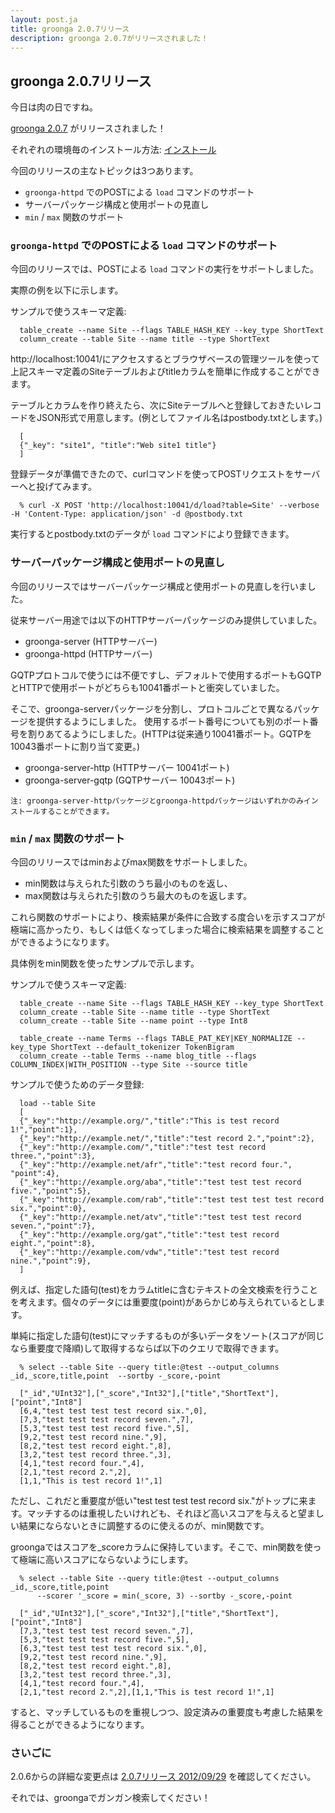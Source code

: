 ```yaml
---
layout: post.ja
title: groonga 2.0.7リリース
description: groonga 2.0.7がリリースされました！
---
```

## groonga 2.0.7リリース

今日は肉の日ですね。

[groonga 2.0.7](/ja/docs/news.html#release-2-0-7) がリリースされました！

それぞれの環境毎のインストール方法:
[インストール](/ja/docs/install.html)

今回のリリースの主なトピックは3つあります。

-   `groonga-httpd` でのPOSTによる `load` コマンドのサポート
-   サーバーパッケージ構成と使用ポートの見直し
-   `min` / `max` 関数のサポート

### `groonga-httpd` でのPOSTによる `load` コマンドのサポート

今回のリリースでは、POSTによる `load` コマンドの実行をサポートしました。

実際の例を以下に示します。

サンプルで使うスキーマ定義:

      table_create --name Site --flags TABLE_HASH_KEY --key_type ShortText
      column_create --table Site --name title --type ShortText

http://localhost:10041/にアクセスするとブラウザベースの管理ツールを使って上記スキーマ定義のSiteテーブルおよびtitleカラムを簡単に作成することができます。

テーブルとカラムを作り終えたら、次にSiteテーブルへと登録しておきたいレコードをJSON形式で用意します。(例としてファイル名はpostbody.txtとします。)

      [
      {"_key": "site1", "title":"Web site1 title"}
      ]

登録データが準備できたので、curlコマンドを使ってPOSTリクエストをサーバーへと投げてみます。

      % curl -X POST 'http://localhost:10041/d/load?table=Site' --verbose -H 'Content-Type: application/json' -d @postbody.txt

実行するとpostbody.txtのデータが `load` コマンドにより登録できます。

### サーバーパッケージ構成と使用ポートの見直し

今回のリリースではサーバーパッケージ構成と使用ポートの見直しを行いました。

従来サーバー用途では以下のHTTPサーバーパッケージのみ提供していました。

-   groonga-server (HTTPサーバー)
-   groonga-httpd (HTTPサーバー)

GQTPプロトコルで使うには不便ですし、デフォルトで使用するポートもGQTPとHTTPで使用ポートがどちらも10041番ポートと衝突していました。

そこで、groonga-serverパッケージを分割し、プロトコルごとで異なるパッケージを提供するようにしました。
使用するポート番号についても別のポート番号を割りあてるようにしました。(HTTPは従来通り10041番ポート。GQTPを10043番ポートに割り当て変更。)

-   groonga-server-http (HTTPサーバー 10041ポート)
-   groonga-server-gqtp (GQTPサーバー 10043ポート)

<!-- -->

    注: groonga-server-httpパッケージとgroonga-httpdパッケージはいずれかのみインストールすることができます。

### `min` / `max` 関数のサポート

今回のリリースではminおよびmax関数をサポートしました。

-   min関数は与えられた引数のうち最小のものを返し、
-   max関数は与えられた引数のうち最大のものを返します。

これら関数のサポートにより、検索結果が条件に合致する度合いを示すスコアが極端に高かったり、もしくは低くなってしまった場合に検索結果を調整することができるようになります。

具体例をmin関数を使ったサンプルで示します。

サンプルで使うスキーマ定義:

      table_create --name Site --flags TABLE_HASH_KEY --key_type ShortText
      column_create --table Site --name title --type ShortText
      column_create --table Site --name point --type Int8

      table_create --name Terms --flags TABLE_PAT_KEY|KEY_NORMALIZE --key_type ShortText --default_tokenizer TokenBigram
      column_create --table Terms --name blog_title --flags COLUMN_INDEX|WITH_POSITION --type Site --source title

サンプルで使うためのデータ登録:

      load --table Site
      [
      {"_key":"http://example.org/","title":"This is test record 1!","point":1},
      {"_key":"http://example.net/","title":"test record 2.","point":2},
      {"_key":"http://example.com/","title":"test test record three.","point":3},
      {"_key":"http://example.net/afr","title":"test record four.", "point":4},
      {"_key":"http://example.org/aba","title":"test test test record five.","point":5},
      {"_key":"http://example.com/rab","title":"test test test test record six.","point":0},
      {"_key":"http://example.net/atv","title":"test test test record seven.","point":7},
      {"_key":"http://example.org/gat","title":"test test record eight.","point":8},
      {"_key":"http://example.com/vdw","title":"test test record nine.","point":9},
      ]

例えば、指定した語句(test)をカラムtitleに含むテキストの全文検索を行うことを考えます。個々のデータには重要度(point)があらかじめ与えられているとします。

単純に指定した語句(test)にマッチするものが多いデータをソート(スコアが同じなら重要度で降順)して取得するならば以下のクエリで取得できます。

      % select --table Site --query title:@test --output_columns _id,_score,title,point  --sortby -_score,-point

      ["_id","UInt32"],["_score","Int32"],["title","ShortText"],["point","Int8"]
      [6,4,"test test test test record six.",0],
      [7,3,"test test test record seven.",7],
      [5,3,"test test test record five.",5],
      [9,2,"test test record nine.",9],
      [8,2,"test test record eight.",8],
      [3,2,"test test record three.",3],
      [4,1,"test record four.",4],
      [2,1,"test record 2.",2],
      [1,1,"This is test record 1!",1]

ただし、これだと重要度が低い"test test test test record
six."がトップに来ます。マッチするのは重視したいけれども、それほど高いスコアを与えると望ましい結果にならないときに調整するのに使えるのが、min関数です。

groongaではスコアを_scoreカラムに保持しています。そこで、min関数を使って極端に高いスコアにならないようにします。

      % select --table Site --query title:@test --output_columns _id,_score,title,point 
          --scorer '_score = min(_score, 3) --sortby -_score,-point

      ["_id","UInt32"],["_score","Int32"],["title","ShortText"],["point","Int8"]
      [7,3,"test test test record seven.",7],
      [5,3,"test test test record five.",5],
      [6,3,"test test test test record six.",0],
      [9,2,"test test record nine.",9],
      [8,2,"test test record eight.",8],
      [3,2,"test test record three.",3],
      [4,1,"test record four.",4],
      [2,1,"test record 2.",2],[1,1,"This is test record 1!",1]

すると、マッチしているものを重視しつつ、設定済みの重要度も考慮した結果を得ることができるようになります。

### さいごに

2.0.6からの詳細な変更点は [2.0.7リリース
2012/09/29](/ja/docs/news.html#release-2-0-7) を確認してください。

それでは、groongaでガンガン検索してください！
